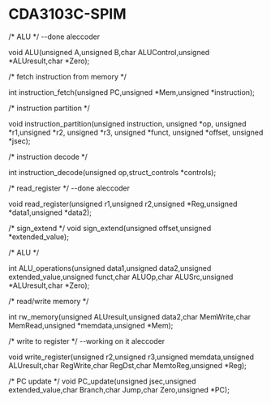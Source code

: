 # CDA3103C-SPIM



/* ALU */ 
--done aleccoder

void ALU(unsigned A,unsigned B,char ALUControl,unsigned *ALUresult,char *Zero);

/* fetch instruction from memory */

int instruction_fetch(unsigned PC,unsigned *Mem,unsigned *instruction);

/* instruction partition */

void instruction_partition(unsigned instruction, unsigned *op, unsigned *r1,unsigned *r2, unsigned *r3, unsigned *funct, unsigned *offset, unsigned *jsec);

/* instruction decode */

int instruction_decode(unsigned op,struct_controls *controls);

/* read_register */ 
--done aleccoder

void read_register(unsigned r1,unsigned r2,unsigned *Reg,unsigned *data1,unsigned *data2);

/* sign_extend */
void sign_extend(unsigned offset,unsigned *extended_value);

/* ALU */

int ALU_operations(unsigned data1,unsigned data2,unsigned extended_value,unsigned funct,char ALUOp,char ALUSrc,unsigned *ALUresult,char *Zero);

/* read/write memory */

int rw_memory(unsigned ALUresult,unsigned data2,char MemWrite,char MemRead,unsigned *memdata,unsigned *Mem);

/* write to register */ 
--working on it aleccoder

void write_register(unsigned r2,unsigned r3,unsigned memdata,unsigned ALUresult,char RegWrite,char RegDst,char MemtoReg,unsigned *Reg);

/* PC update */
void PC_update(unsigned jsec,unsigned extended_value,char Branch,char Jump,char Zero,unsigned *PC);
